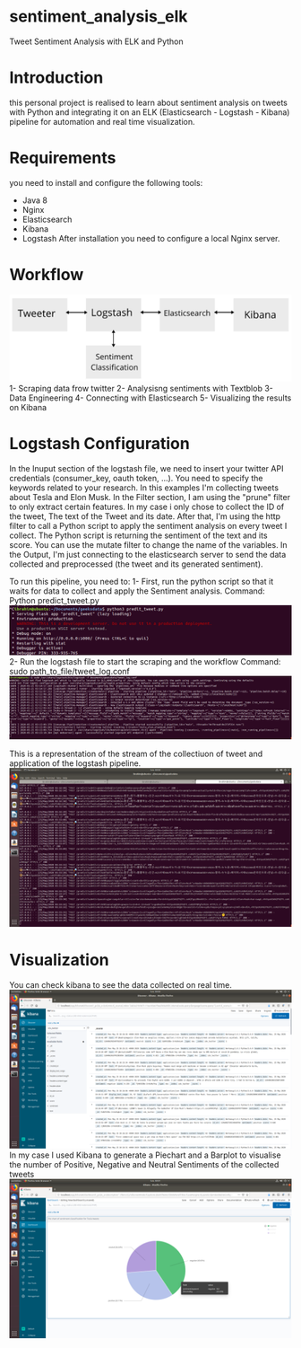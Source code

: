 # sentiment_analysis_elk
Tweet Sentiment Analysis with ELK and Python

# Introduction
this personal project is realised to learn about sentiment analysis on tweets with Python and integrating it on an ELK (Elasticsearch - Logstash - Kibana) pipeline for automation and real time visualization.

# Requirements
you need to install and configure the following tools:
- Java 8
- Nginx
- Elasticsearch
- Kibana
- Logstash
After installation you need to configure a local Nginx server.

# Workflow
![alt text](https://github.com/ibrahimba9/sentiment_analysis_elk/blob/main/Screenshots/workflow.PNG)
1- Scraping data frow twitter
2- Analysisng sentiments with Textblob 
3- Data Engineering
4- Connecting with Elasticsearch
5- Visualizing the results on Kibana

# Logstash Configuration
In the Inuput section of the logstash file, we need to insert your twitter API credentials (consumer_key, oauth token, ...).
You need to specify the keywords related to your research. In this examples I'm collecting tweets about Tesla and Elon Musk.
In the Filter section, I am using the "prune" filter to only extract certain features. In my case i only chose to collect the ID of the tweet, The text of the Tweet and its date.
After that, I'm using the http filter to call a Python script to apply the sentiment analysis on every tweet I collect.
The Python script is returning the sentiment of the text and its score.
You can use the mutate filter to change the name of the variables.
In the Output, I'm just connecting to the elasticsearch server to send the data collected and preprocessed (the tweet and its generated sentiment).

To run this pipeline, you need to:
1- First, run the python script so that it waits for data to collect and apply the Sentiment analysis.
Command: Python predict_tweet.py
![alt text](https://github.com/ibrahimba9/sentiment_analysis_elk/blob/main/Screenshots/Screenshot%20from%202020-05-25%2003-41-54.png)
2- Run the logstash file to start the scraping and the workflow
Command: sudo path_to_file/tweet_log.conf
![alt text](https://github.com/ibrahimba9/sentiment_analysis_elk/blob/main/Screenshots/Screenshot%20from%202020-05-25%2003-33-4922222.png)

This is a representation of the stream of the collectiuon of tweet and application of the logstash pipeline.
![alt text](https://github.com/ibrahimba9/sentiment_analysis_elk/blob/main/Screenshots/Screenshot%20from%202020-05-25%2003-33-39.png)

# Visualization
You can check kibana to see the data collected on real time.
![alt text](https://github.com/ibrahimba9/sentiment_analysis_elk/blob/main/Screenshots/Screenshot%20from%202020-05-25%2003-32-06.png)
In my case I used Kibana to generate a Piechart and a Barplot to visualise the number of Positive, Negative and Neutral Sentiments of the collected tweets
![alt text](https://github.com/ibrahimba9/sentiment_analysis_elk/blob/main/Screenshots/Screenshot%20from%202020-05-25%2003-31-33.png)
